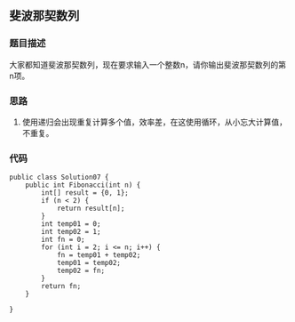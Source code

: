 ## 斐波那契数列

### 题目描述
大家都知道斐波那契数列，现在要求输入一个整数n，请你输出斐波那契数列的第n项。

### 思路
1. 使用递归会出现重复计算多个值，效率差，在这使用循环，从小忘大计算值，不重复。

### 代码
    public class Solution07 {
        public int Fibonacci(int n) {
            int[] result = {0, 1};
            if (n < 2) {
                return result[n];
            }
            int temp01 = 0;
            int temp02 = 1;
            int fn = 0;
            for (int i = 2; i <= n; i++) {
                fn = temp01 + temp02;
                temp01 = temp02;
                temp02 = fn;
            }
            return fn;
        }
    
    }
